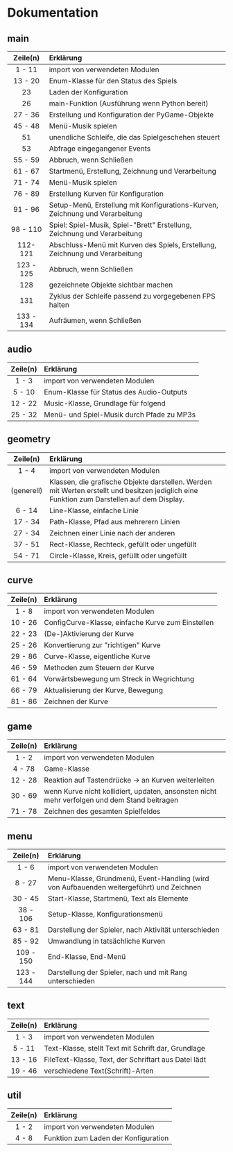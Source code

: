 # Dokumentation

## main

| Zeile(n) | Erklärung |
|:-:|:-|
| 1 - 11 | import von verwendeten Modulen |
| 13 - 20 | Enum-Klasse für den Status des Spiels |
| 23 | Laden der Konfiguration |
| 26 | main-Funktion (Ausführung wenn Python bereit) |
| 27 - 36 | Erstellung und Konfiguration der PyGame-Objekte |
| 45 - 48 | Menü-Musik spielen |
| 51 | unendliche Schleife, die das Spielgeschehen steuert |
| 53 | Abfrage eingegangener Events |
| 55 - 59 | Abbruch, wenn Schließen |
| 61 - 67 | Startmenü, Erstellung, Zeichnung und Verarbeitung |
| 71 - 74 | Menü-Musik spielen |
| 76 - 89 | Erstellung Kurven für Konfiguration |
| 91 - 96 | Setup-Menü, Erstellung mit Konfigurations-Kurven, Zeichnung und Verarbeitung |
| 98 - 110 | Spiel: Spiel-Musik, Spiel-"Brett" Erstellung, Zeichnung und Verarbeitung |
| 112- 121 | Abschluss-Menü mit Kurven des Spiels, Erstellung, Zeichnung und Verarbeitung |
| 123 - 125 | Abbruch, wenn Schließen |
| 128 | gezeichnete Objekte sichtbar machen |
| 131 | Zyklus der Schleife passend zu vorgegebenen FPS halten |
| 133 - 134 | Aufräumen, wenn Schließen |


## audio
| Zeile(n) | Erklärung |
|:-:|:-|
| 1 - 3 | import von verwendeten Modulen |
| 5 - 10 | Enum-Klasse für Status des Audio-Outputs |
| 12 - 22 | Music-Klasse, Grundlage für folgend |
| 25 - 32 | Menü- und Spiel-Musik durch Pfade zu MP3s |


## geometry
| Zeile(n) | Erklärung |
|:-:|:-|
| 1 - 4 | import von verwendeten Modulen |
| (generell) | Klassen, die grafische Objekte darstellen. Werden mit Werten erstellt und besitzen jediglich eine Funktion zum Darstellen auf dem Display. |
| 6 - 14 | Line-Klasse, einfache Linie |
| 17 - 34 | Path-Klasse, Pfad aus mehrerern Linien |
| 27 - 34 | Zeichnen einer Linie nach der anderen |
| 37 - 51 | Rect-Klasse, Rechteck, gefüllt oder ungefüllt |
| 54 - 71 | Circle-Klasse, Kreis, gefüllt oder ungefüllt |


## curve
| Zeile(n) | Erklärung |
|:-:|:-|
| 1 - 8 | import von verwendeten Modulen |
| 10 - 26 | ConfigCurve-Klasse, einfache Kurve zum Einstellen |
| 22 - 23 | (De-)Aktivierung der Kurve |
| 25 - 26 | Konvertierung zur "richtigen" Kurve |
| 29 - 86 | Curve-Klasse, eigentliche Kurve |
| 46 - 59 | Methoden zum Steuern der Kurve |
| 61 - 64 | Vorwärtsbewegung um Streck in Wegrichtung |
| 66 - 79 | Aktualisierung der Kurve, Bewegung |
| 81 - 86 | Zeichnen der Kurve |


## game
| Zeile(n) | Erklärung |
|:-:|:-|
| 1 - 2 | import von verwendeten Modulen |
| 4 - 78 | Game-Klasse |
| 12 - 28 | Reaktion auf Tastendrücke -> an Kurven weiterleiten |
| 30 - 69 | wenn Kurve nicht kollidiert, updaten, ansonsten nicht mehr verfolgen und dem Stand beitragen |
| 71 - 78 | Zeichnen des gesamten Spielfeldes |


## menu
| Zeile(n) | Erklärung |
|:-:|:-|
| 1 - 6 | import von verwendeten Modulen |
| 8 - 27 | Menu-Klasse, Grundmenü, Event-Handling (wird von Aufbauenden weitergeführt) und Zeichnen |
| 30 - 45 | Start-Klasse, Startmenü, Text als Elemente |
| 38 - 106 | Setup-Klasse, Konfigurationsmenü |
| 63 - 81 | Darstellung der Spieler, nach Aktivität unterschieden |
| 85 - 92 | Umwandlung in tatsächliche Kurven |
| 109 - 150 | End-Klasse, End-Menü |
| 123 - 144 | Darstellung der Spieler, nach und mit Rang unterschieden |


## text
| Zeile(n) | Erklärung |
|:-:|:-|
| 1 - 3 | import von verwendeten Modulen |
| 5 - 11 | Text-Klasse, stellt Text mit Schrift dar, Grundlage |
| 13 - 16 | FileText-Klasse, Text, der Schriftart aus Datei lädt |
| 19 - 46 | verschiedene Text(Schrift)-Arten |


## util
| Zeile(n) | Erklärung |
|:-:|:-|
| 1 - 2 | import von verwendeten Modulen |
| 4 - 8 | Funktion zum Laden der Konfiguration |
